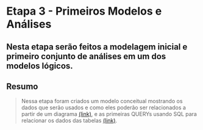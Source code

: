 # Etapa 3 - Primeiros Modelos e Análises

## Nesta etapa serão feitos a modelagem inicial e primeiro conjunto de análises em um dos modelos lógicos.

## Resumo
> Nessa etapa foram criados um modelo conceitual mostrando os dados que serão usados e como eles poderão ser relacionados a partir de um diagrama [(link)](./Diagrams/diagrama%20entidade-relacionamento.png), e as primeiras QUERYs usando SQL para relacionar os dados das tabelas [(link)](./notebook/queries.ipynb).
